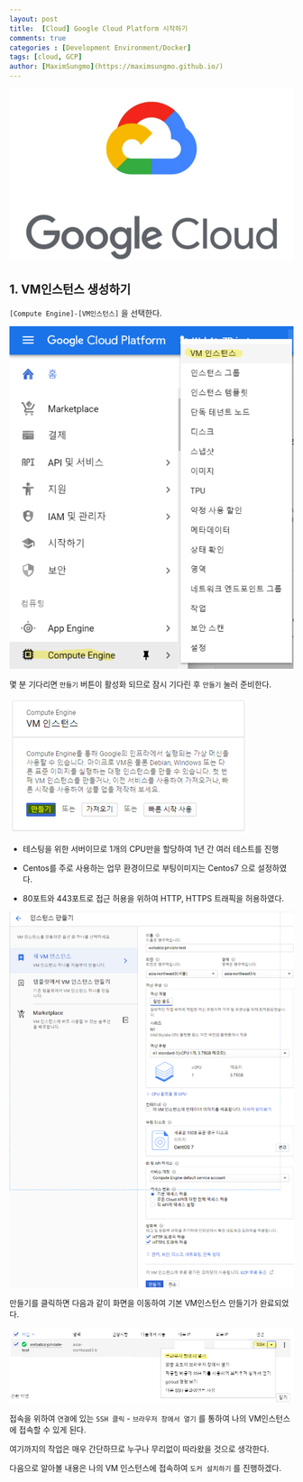 ```yaml
---
layout: post
title:  [Cloud] Google Cloud Platform 시작하기
comments: true
categories : [Development Environment/Docker]
tags: [cloud, GCP]
author: [MaximSungmo](https://maximsungmo.github.io/)
---
```


![1581638144131](/assets/images/1581638144131.png)


## 1. VM인스턴스 생성하기 

`[Compute Engine]-[VM인스턴스]` 을 선택한다.

![image-20200216153306782](/assets/images/image-20200216153306782.png)

몇 분 기다리면 `만들기` 버튼이 활성화 되므로 잠시 기다린 후 `만들기` 눌러 준비한다. 

![1581636923198](/assets/images/1581636923198.png)



- 테스팅을 위한 서버이므로 1개의 CPU만을 할당하여 1년 간 여러 테스트를 진행 

- Centos를 주로 사용하는 업무 환경이므로 부팅이미지는 Centos7 으로 설정하였다. 

- 80포트와 443포트로 접근 허용을 위하여 HTTP, HTTPS 트래픽을 허용하였다. 

![image-20200216154210217](/assets/images/image-20200216154210217.png)



만들기를 클릭하면 다음과 같이 화면을 이동하여 기본 VM인스턴스 만들기가 완료되었다. 

![image-20200216154520593](/assets/images/image-20200216154520593.png)

접속을 위하여 `연결`에 있는 `SSH 클릭` - `브라우저 창에서 열기` 를 통하여 나의 VM인스턴스에 접속할 수 있게 된다.



여기까지의 작업은 매우 간단하므로 누구나 무리없이 따라왔을 것으로 생각한다.



다음으로 알아볼 내용은 나의 VM 인스턴스에 접속하여 `도커 설치하기` 를 진행하겠다. 
